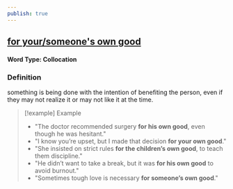 ```yaml
---
publish: true
---
```

## [ for your/someone's own good](https://dictionary.cambridge.org/dictionary/english/for-own-good?q=for-someone%27s-own-good)
#### Word Type: Collocation
### Definition
something is being done with the intention of benefiting the person, even if they may not realize it or may not like it at the time.

> [!example] Example
> 
> - "The doctor recommended surgery **for his own good**, even though he was hesitant."
> - "I know you’re upset, but I made that decision **for your own good**."
> - "She insisted on strict rules **for the children’s own good**, to teach them discipline."
> - "He didn’t want to take a break, but it was **for his own good** to avoid burnout."
> - "Sometimes tough love is necessary **for someone’s own good**."

